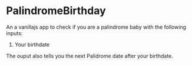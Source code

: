 # PalindromeBirthday

An  a vanillajs app to check if you are a palindrome baby with the following inputs:
1) Your birthdate

The ouput also tells you the next Palidrome date after your birthdate.
